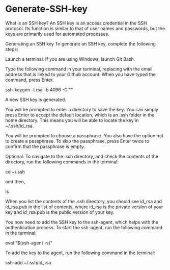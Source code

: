 # Generate-SSH-key

What is an SSH key?
An SSH key is an access credential in the SSH protocol. Its function is similar to that of user names and passwords, but the keys are primarily used for automated processes.

Generating an SSH key
To generate an SSH key, complete the following steps:

Launch a terminal. If you are using Windows, launch Git Bash.

Type the following command in your terminal, replacing <your email address> with the email address that is linked to your Github account. When you have typed the command, press Enter.

ssh-keygen -t rsa -b 4096 -C "<your email address>"

A new SSH key is generated.

You will be prompted to enter a directory to save the key. You can simply press Enter to accept the default location, which is an .ssh folder in the home directory. This means you will be able to locate the key in ~/.ssh/id_rsa.

You will be prompted to choose a passphrase. You also have the option not to create a passphrase. To skip the passphrase, press Enter twice to confirm that the passphrase is empty.

Optional: To navigate to the .ssh directory, and check the contents of the directory, run the following commands in the terminal:

cd ~/.ssh

and then,

ls

When you list the contents of the .ssh directory, you should see id_rsa and id_rsa.pub in the list of contents, where id_rsa is the private version of your key and id_rsa.pub is the public version of your key.

You now need to add the SSH key to the ssh-agent, which helps with the authentication process. To start the ssh-agent, run the following command in the terminal:

eval "$(ssh-agent -s)"

To add the key to the agent, run the following command in the terminal:

ssh-add ~/.ssh/id_rsa
